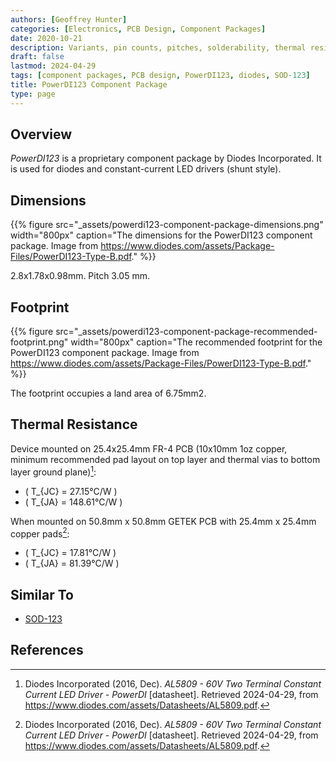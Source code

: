 ```yaml
---
authors: [Geoffrey Hunter]
categories: [Electronics, PCB Design, Component Packages]
date: 2020-10-21
description: Variants, pin counts, pitches, solderability, thermal resistances, dimensions, land patterns, 3D models and more info for the PowerDI123 component package.
draft: false
lastmod: 2024-04-29
tags: [component packages, PCB design, PowerDI123, diodes, SOD-123]
title: PowerDI123 Component Package
type: page
---
```


## Overview

_PowerDI123_ is a proprietary component package by Diodes Incorporated. It is used for diodes and constant-current LED drivers (shunt style).

## Dimensions

{{% figure src="_assets/powerdi123-component-package-dimensions.png" width="800px" caption="The dimensions for the PowerDI123 component package. Image from https://www.diodes.com/assets/Package-Files/PowerDI123-Type-B.pdf." %}}

2.8x1.78x0.98mm. Pitch 3.05 mm.

## Footprint

{{% figure src="_assets/powerdi123-component-package-recommended-footprint.png" width="800px" caption="The recommended footprint for the PowerDI123 component package. Image from https://www.diodes.com/assets/Package-Files/PowerDI123-Type-B.pdf." %}}

The footprint occupies a land area of 6.75mm2.

## Thermal Resistance

Device mounted on 25.4x25.4mm FR-4 PCB (10x10mm 1oz copper, minimum recommended pad layout on
top layer and thermal vias to bottom layer ground plane)[^diodes-inc-al5809-ds]:

* \( T_{JC} = 27.15°C/W \)
* \( T_{JA} = 148.61°C/W \)

When mounted on 50.8mm x 50.8mm GETEK PCB with 25.4mm x 25.4mm copper pads[^diodes-inc-al5809-ds]:

* \( T_{JC} = 17.81°C/W \)
* \( T_{JA} = 81.39°C/W \)

## Similar To

* [SOD-123](/pcb-design/component-packages/sod-123-component-package/)

## References

[^diodes-inc-al5809-ds]: Diodes Incorporated (2016, Dec). _AL5809 - 60V Two Terminal Constant Current LED Driver - PowerDI_ [datasheet]. Retrieved 2024-04-29, from https://www.diodes.com/assets/Datasheets/AL5809.pdf.
